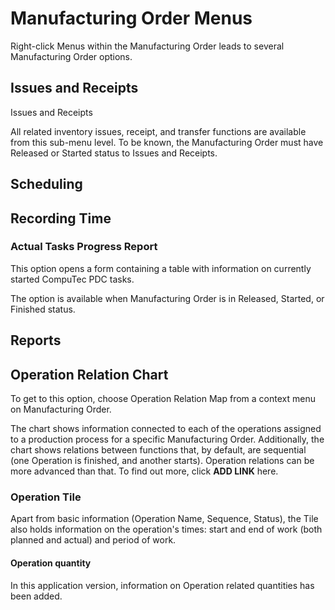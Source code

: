 # Manufacturing Order Menus

Right-click Menus within the Manufacturing Order leads to several Manufacturing Order options.

## Issues and Receipts

Issues and Receipts

All related inventory issues, receipt, and transfer functions are available from this sub-menu level. To be known, the Manufacturing Order must have Released or Started status to Issues and Receipts.

## Scheduling

## Recording Time

### Actual Tasks Progress Report

This option opens a form containing a table with information on currently started CompuTec PDC tasks.

The option is available when Manufacturing Order is in Released, Started, or Finished status.

## Reports

## Operation Relation Chart

To get to this option, choose Operation Relation Map from a context menu on Manufacturing Order.

The chart shows information connected to each of the operations assigned to a production process for a specific Manufacturing Order. Additionally, the chart shows relations between functions that, by default, are sequential (one Operation is finished, and another starts). Operation relations can be more advanced than that. To find out more, click **ADD LINK** here.

### Operation Tile

Apart from basic information (Operation Name, Sequence, Status), the Tile also holds information on the operation's times: start and end of work (both planned and actual) and period of work.

#### Operation quantity

In this application version, information on Operation related quantities has been added.
